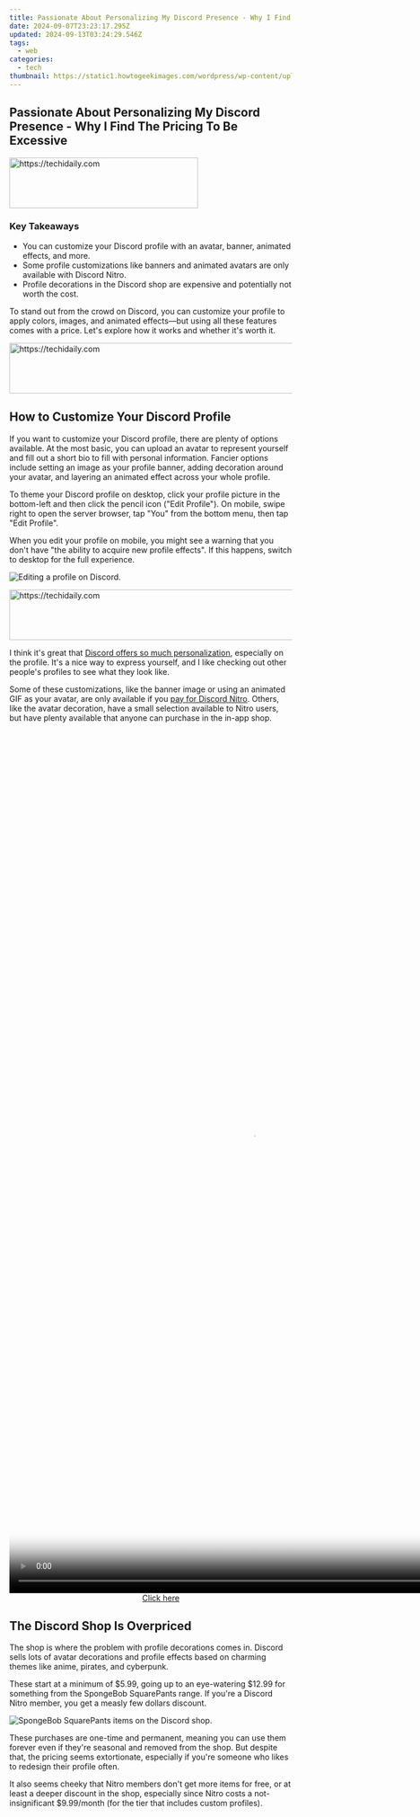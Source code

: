 ```yaml
---
title: Passionate About Personalizing My Discord Presence - Why I Find The Pricing To Be Excessive
date: 2024-09-07T23:23:17.295Z
updated: 2024-09-13T03:24:29.546Z
tags:
  - web
categories:
  - tech
thumbnail: https://static1.howtogeekimages.com/wordpress/wp-content/uploads/2024/07/discord-logo-with-the-store-in-the-background-and-several-thumbs-down-icons.jpg
---
```


## Passionate About Personalizing My Discord Presence - Why I Find The Pricing To Be Excessive

<!-- affiliate ads begin -->
<a href="https://aligracehair.sjv.io/c/5597632/2115934/19272" target="_top" id="2115934">
  <img src="//a.impactradius-go.com/display-ad/19272-2115934" border="0" alt="https://techidaily.com" width="336" height="90"/>
</a>
<img height="0" width="0" src="https://aligracehair.sjv.io/i/5597632/2115934/19272" style="position:absolute;visibility:hidden;" border="0" />
<!-- affiliate ads end -->

### Key Takeaways

* You can customize your Discord profile with an avatar, banner, animated effects, and more.
* Some profile customizations like banners and animated avatars are only available with Discord Nitro.
* Profile decorations in the Discord shop are expensive and potentially not worth the cost.

 To stand out from the crowd on Discord, you can customize your profile to apply colors, images, and animated effects—but using all these features comes with a price. Let's explore how it works and whether it's worth it.

<!-- affiliate ads begin -->
<a href="https://ephamedtechinc.pxf.io/c/5597632/2120865/26400?prodsku=mercury" target="_top" id="2120865">
  <img src="//a.impactradius-go.com/display-ad/26400-2120865" border="0" alt="https://techidaily.com" width="728" height="90"/>
</a>
<img height="0" width="0" src="https://ephamedtechinc.pxf.io/i/5597632/2120865/26400?prodsku=mercury" style="position:absolute;visibility:hidden;" border="0" />
<!-- affiliate ads end -->

##  How to Customize Your Discord Profile

 If you want to customize your Discord profile, there are plenty of options available. At the most basic, you can upload an avatar to represent yourself and fill out a short bio to fill with personal information. Fancier options include setting an image as your profile banner, adding decoration around your avatar, and layering an animated effect across your whole profile.

 To theme your Discord profile on desktop, click your profile picture in the bottom-left and then click the pencil icon ("Edit Profile"). On mobile, swipe right to open the server browser, tap "You" from the bottom menu, then tap "Edit Profile".

 When you edit your profile on mobile, you might see a warning that you don't have "the ability to acquire new profile effects". If this happens, switch to desktop for the full experience.

![Editing a profile on Discord.](https://static1.howtogeekimages.com/wordpress/wp-content/uploads/2024/07/editing-a-profile-on-discord.png) 

<!-- affiliate ads begin -->
<a href="https://ephamedtechinc.pxf.io/c/5597632/2130533/26400" target="_top" id="2130533">
  <img src="//a.impactradius-go.com/display-ad/26400-2130533" border="0" alt="https://techidaily.com" width="728" height="90"/>
</a>
<img height="0" width="0" src="https://ephamedtechinc.pxf.io/i/5597632/2130533/26400" style="position:absolute;visibility:hidden;" border="0" />
<!-- affiliate ads end -->

 I think it's great that [Discord offers so much personalization](https://android-location-track.techidaily.com/in-2024-how-do-i-stop-someone-from-tracking-my-samsung-galaxy-a14-5g-drfone-by-drfone-virtual-android/), especially on the profile. It's a nice way to express yourself, and I like checking out other people's profiles to see what they look like.

 Some of these customizations, like the banner image or using an animated GIF as your avatar, are only available if you [pay for Discord Nitro](https://ios-unlock.techidaily.com/forgot-apple-iphone-12-mini-backup-password-heres-what-to-do-by-drfone-ios/). Others, like the avatar decoration, have a small selection available to Nitro users, but have plenty available that anyone can purchase in the in-app shop.

<!-- affiliate ads begin -->
<span id="1834903">
					<video width="864" height="1536" style="cursor:pointer"
           poster="//a.impactradius-go.com/display-clicktoplayimage/1834903.png"
           onclick="if(!this.playClicked){this.play();this.setAttribute('controls',true);this.playClicked=true;}">
	   <source src="//a.impactradius-go.com/display-ad/16836-1834903">
	   <img src="//a.impactradius-go.com/display-clicktoplayimage/1834903.png" style="border: none; height: 100%; width: 100%; object-fit: contain">
	</video>
	<div style="width:540px;text-align:center"><a href="javascript:window.open(decodeURIComponent('https%3A%2F%2F25home.pxf.io%2Fc%2F5597632%2F1834903%2F16836'), '_blank');void(0);">Click here</a></div>
</span>
<img height="0" width="0" src="https://imp.pxf.io/i/5597632/1834903/16836" style="position:absolute;visibility:hidden;" border="0" />
<!-- affiliate ads end -->

##  The Discord Shop Is Overpriced

 The shop is where the problem with profile decorations comes in. Discord sells lots of avatar decorations and profile effects based on charming themes like anime, pirates, and cyberpunk.

 These start at a minimum of $5.99, going up to an eye-watering $12.99 for something from the SpongeBob SquarePants range. If you're a Discord Nitro member, you get a measly few dollars discount.

![SpongeBob SquarePants items on the Discord shop.](https://static1.howtogeekimages.com/wordpress/wp-content/uploads/2024/07/spongebob-squarepants-items-on-the-discord-shop-2.png) 

 These purchases are one-time and permanent, meaning you can use them forever even if they're seasonal and removed from the shop. But despite that, the pricing seems extortionate, especially if you're someone who likes to redesign their profile often.

 It also seems cheeky that Nitro members don't get more items for free, or at least a deeper discount in the shop, especially since Nitro costs a not-insignificant $9.99/month (for the tier that includes custom profiles).

<!-- affiliate ads begin -->
<span id="1531882">
					<video width="864" height="1536" style="cursor:pointer"
           poster="//a.impactradius-go.com/display-clicktoplayimage/1531882.png"
           onclick="if(!this.playClicked){this.play();this.setAttribute('controls',true);this.playClicked=true;}">
	   <source src="//a.impactradius-go.com/display-ad/16446-1531882">
	   <img src="//a.impactradius-go.com/display-clicktoplayimage/1531882.png" style="border: none; height: 100%; width: 100%; object-fit: contain">
	</video>
	<div style="width:540px;text-align:center"><a href="javascript:window.open(decodeURIComponent('https%3A%2F%2Flaganoo.pxf.io%2Fc%2F5597632%2F1531882%2F16446'), '_blank');void(0);">Click here</a></div>
</span>
<img height="0" width="0" src="https://imp.pxf.io/i/5597632/1531882/16446" style="position:absolute;visibility:hidden;" border="0" />
<!-- affiliate ads end -->

##  Is the Cost of Discord's Cosmetics a Problem?

 Paying for profile cosmetics isn't anything new. Steam sells similar goodies, payable in points which are mostly earned by buying games. This is more tolerable because Steam is primarily a game storefront, so you get points through natural use of the platform. You can also buy in local currency from others on the community marketplace.

![Steam points shop.](https://static1.howtogeekimages.com/wordpress/wp-content/uploads/2024/07/steam-points-shop.png) 

<!-- affiliate ads begin -->
<a href="https://ephamedtechinc.pxf.io/c/5597632/2137201/26400" target="_top" id="2137201">
  <img src="//a.impactradius-go.com/display-ad/26400-2137201" border="0" alt="https://techidaily.com" width="728" height="90"/>
</a>
<img height="0" width="0" src="https://ephamedtechinc.pxf.io/i/5597632/2137201/26400" style="position:absolute;visibility:hidden;" border="0" />
<!-- affiliate ads end -->

 Steam has many other avenues of revenue, so the comparison to Discord isn't equal. But when Discord already sells a monthly membership, and then sets the price of extra items so high, it makes it feel like a cash grab as opposed to a fun feature.

 All that said, the cosmetics are entirely optional—the core Discord experience isn't impacted. Discord itself is free to use, so you can happily chat to your friends without this bothering you, and if enough people are willing to buy these items to keep it that way, that's great.

---

 I'll keep using Discord for all its awesome features, like being able to [watch movies with friends](https://eaxpv-info.techidaily.com/new-in-2024-for-students-discover-the-top-10-historical-youtube-channels-now/). However, as much as I'd like to deck out my profile, I can't justify the cost.

<ins class="adsbygoogle"
     style="display:block"
     data-ad-format="autorelaxed"
     data-ad-client="ca-pub-7571918770474297"
     data-ad-slot="1223367746"></ins>

<ins class="adsbygoogle"
     style="display:block"
     data-ad-client="ca-pub-7571918770474297"
     data-ad-slot="8358498916"
     data-ad-format="auto"
     data-full-width-responsive="true"></ins>

<span class="atpl-alsoreadstyle">Also read:</span>
<div><ul>
<li><a href="https://extra-guidance.techidaily.com/new-ipados-masterpieces-best-pencil-programs/"><u>[New] IPadOS Masterpieces Best Pencil Programs</u></a></li>
<li><a href="https://article-files.techidaily.com/updated-elevate-your-virtual-presence-choose-from-these-7-devices/"><u>[Updated] Elevate Your Virtual Presence Choose From These 7 Devices</u></a></li>
<li><a href="https://article-posts.techidaily.com/updated-unlock-a-million-eyes-engaging-content-strategy-for-2024/"><u>[Updated] Unlock a Million Eyes Engaging Content Strategy for 2024</u></a></li>
<li><a href="https://screen-mirroring-recording.techidaily.com/updated-zd-soft-screen-recorder-key-features-and-review-for-2024/"><u>[Updated] ZD Soft Screen Recorder Key Features and Review for 2024</u></a></li>
<li><a href="https://some-skills.techidaily.com/boost-productivity-switch-from-complex-excel-formulas-to-efficient-chatgpt-solutions/"><u>Boost Productivity: Switch From Complex Excel Formulas to Efficient ChatGPT Solutions</u></a></li>
<li><a href="https://some-skills.techidaily.com/can-i-safely-mount-my-own-tesla-ev-charger-in-the-yard/"><u>Can I Safely Mount My Own Tesla EV Charger in the Yard?</u></a></li>
<li><a href="https://some-skills.techidaily.com/comparing-artificial-intelligence-giants-chatgpt-vs-microsofts-bing-chat/"><u>Comparing Artificial Intelligence Giants: ChatGPT Vs. Microsoft's Bing Chat</u></a></li>
<li><a href="https://some-skills.techidaily.com/creating-custom-minecraft-skins-with-stable-diffusion-ai-step-by-step-guide/"><u>Creating Custom Minecraft Skins with Stable Diffusion AI - Step-by-Step Guide</u></a></li>
<li><a href="https://pokemon-go-android.techidaily.com/how-and-where-to-find-a-shiny-stone-pokemon-for-realme-gt-neo-5-se-drfone-by-drfone-virtual-android/"><u>How and Where to Find a Shiny Stone Pokémon For Realme GT Neo 5 SE? | Dr.fone</u></a></li>
</ul></div>

